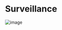 # Surveillance

![image](https://github.com/MrGovindDubey/HTB-Machines/assets/118271775/6acae25e-f039-4ff6-b160-876222d82942)


